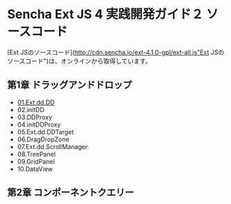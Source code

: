 Sencha Ext JS 4 実践開発ガイド２ ソースコード
=============================================

[Ext JSのソースコード](http://cdn.sencha.io/ext-4.1.0-gpl/ext-all.js"Ext JSのソースコード")は、オンラインから取得しています。

## 第1章 ドラッグアンドドロップ

 * [01.Ext.dd.DD](https://github.com/xenophy/Sencha-Ext-JS-4-Professional-Programing-Guide-2-SourceCode/tree/master/Chapter01/01.Ext.dd.DD"01.Ext.dd.DD")
 * 02.initDD
 * 03.DDProxy
 * 04.initDDProxy
 * 05.Ext.dd.DDTarget
 * 06.DragDropZone
 * 07.Ext.dd.ScrollManager
 * 08.TreePanel
 * 09.GridPanel
 * 10.DataView


## 第2章 コンポーネントクエリー



